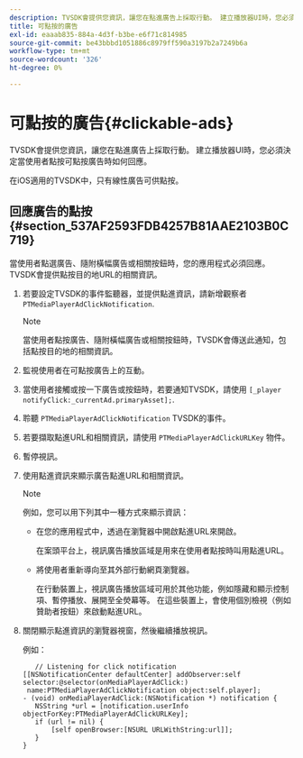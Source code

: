 ```yaml
---
description: TVSDK會提供您資訊，讓您在點進廣告上採取行動。 建立播放器UI時，您必須決定當使用者點按可點按廣告時如何回應。
title: 可點按的廣告
exl-id: eaaab835-884a-4d3f-b3be-e6f71c814985
source-git-commit: be43bbbd1051886c8979ff590a3197b2a7249b6a
workflow-type: tm+mt
source-wordcount: '326'
ht-degree: 0%

---
```


# 可點按的廣告{#clickable-ads}

TVSDK會提供您資訊，讓您在點進廣告上採取行動。 建立播放器UI時，您必須決定當使用者點按可點按廣告時如何回應。

在iOS適用的TVSDK中，只有線性廣告可供點按。

## 回應廣告的點按 {#section_537AF2593FDB4257B81AAE2103B0C719}

當使用者點選廣告、隨附橫幅廣告或相關按鈕時，您的應用程式必須回應。 TVSDK會提供點按目的地URL的相關資訊。

1. 若要設定TVSDK的事件監聽器，並提供點進資訊，請新增觀察者 `PTMediaPlayerAdClickNotification`.

   >[!NOTE]
   >
   >當使用者點按廣告、隨附橫幅廣告或相關按鈕時，TVSDK會傳送此通知，包括點按目的地的相關資訊。

1. 監視使用者在可點按廣告上的互動。
1. 當使用者接觸或按一下廣告或按鈕時，若要通知TVSDK，請使用 `[_player notifyClick:_currentAd.primaryAsset];`.
1. 聆聽 `PTMediaPlayerAdClickNotification` TVSDK的事件。
1. 若要擷取點進URL和相關資訊，請使用 `PTMediaPlayerAdClickURLKey` 物件。
1. 暫停視訊。
1. 使用點進資訊來顯示廣告點進URL和相關資訊。

   >[!NOTE]
   >
   >例如，您可以用下列其中一種方式來顯示資訊：

   * 在您的應用程式中，透過在瀏覽器中開啟點進URL來開啟。

      在案頭平台上，視訊廣告播放區域是用來在使用者點按時叫用點進URL。
   * 將使用者重新導向至其外部行動網頁瀏覽器。

      在行動裝置上，視訊廣告播放區域可用於其他功能，例如隱藏和顯示控制項、暫停播放、展開至全熒幕等。 在這些裝置上，會使用個別檢視（例如贊助者按鈕）來啟動點進URL。

1. 關閉顯示點進資訊的瀏覽器視窗，然後繼續播放視訊。

   例如：

   ```
      // Listening for click notification  
   [[NSNotificationCenter defaultCenter] addObserver:self selector:@selector(onMediaPlayerAdClick:)  
    name:PTMediaPlayerAdClickNotification object:self.player]; 
   - (void) onMediaPlayerAdClick:(NSNotification *) notification { 
      NSString *url = [notification.userInfo objectForKey:PTMediaPlayerAdClickURLKey];  
      if (url != nil) { 
          [self openBrowser:[NSURL URLWithString:url]]; 
      } 
   } 
   ```
